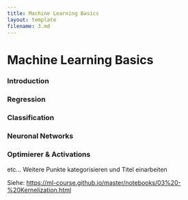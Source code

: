 ```yaml
---
title: Machine Learning Basics
layout: template
filename: 3.md
--- 
```

# Machine Learning Basics

### Introduction
### Regression
### Classification
### Neuronal Networks
### Optimierer & Activations
etc... Weitere Punkte kategorisieren und Titel einarbeiten

Siehe:
https://ml-course.github.io/master/notebooks/03%20-%20Kernelization.html

<!---
# patrickandfrantonarethebestninjas

## Created by [Hahn Schickard](https://www.innbw.de/de/innbw/hahn-schickard-villingen-schwenningen-institut-f%C3%BCr-mikro-und-informationstechnik/)

#### What is patrickandfrantonarethebestninjas?
This project aims to demonstrate without a doubt why Patrick and Franton are the best ninjas. 

#### How can I use patrickandfrantonarethebestninjas?
Come to office hours and git tutorials. Baked goods and cash are also accepted.

#### Dependencies
patrickandfrantonarethebestninjas depends heavily on the perception of students. A lot of research has been done looking into ways of monitoring and directly modifying how students perceive ninjas, and we have implemented this technology to the fullest extent. 

#### How to contribute?
To contribute to patrickandfrantonarethebestninjas, write a heart-felt love note and submit a PR. 

#### License

Permission is hereby granted, free of charge, to any person obtaining a copy of this software and associated documentation files (the "Software"), to deal in the Software without restriction, including without limitation the rights to use, copy, modify, merge, publish, distribute, sublicense, and/or sell copies of the Software, and to permit persons to whom the Software is furnished to do so, subject to the following conditions:

The above copyright notice and this permission notice shall be included in all copies or substantial portions of the Software.

THE SOFTWARE IS PROVIDED "AS IS", WITHOUT WARRANTY OF ANY KIND, EXPRESS OR IMPLIED, INCLUDING BUT NOT LIMITED TO THE WARRANTIES OF MERCHANTABILITY, FITNESS FOR A PARTICULAR PURPOSE AND NONINFRINGEMENT. IN NO EVENT SHALL THE AUTHORS OR COPYRIGHT HOLDERS BE LIABLE FOR ANY CLAIM, DAMAGES OR OTHER LIABILITY, WHETHER IN AN ACTION OF CONTRACT, TORT OR OTHERWISE, ARISING FROM, OUT OF OR IN CONNECTION WITH THE SOFTWARE OR THE USE OR OTHER DEALINGS IN THE SOFTWARE.
-->